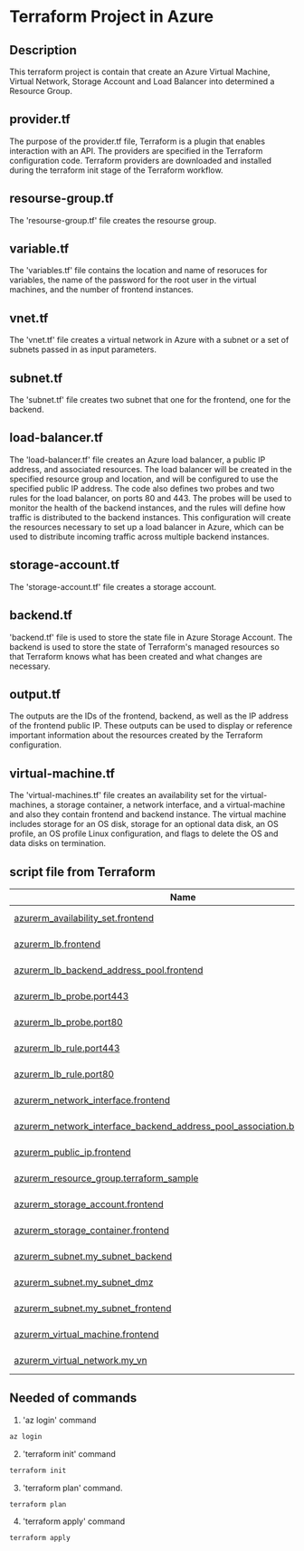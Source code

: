 # Terraform Project in Azure 

## Description



This terraform project is contain that create an Azure Virtual Machine, Virtual Network, Storage Account and Load Balancer into determined a Resource Group. 


## provider.tf
The purpose of the provider.tf file, Terraform is a plugin that enables interaction with an API. The providers are specified in the Terraform configuration code. Terraform providers are downloaded and installed during the terraform init stage of the Terraform workflow. 

## resourse-group.tf
The 'resourse-group.tf' file creates the resourse group. 

## variable.tf 
The 'variables.tf' file contains the location and name of resoruces for variables, the name of the password for the root user in the virtual machines, and the number of frontend instances.

## vnet.tf
The 'vnet.tf' file creates a virtual network  in Azure with a subnet or a set of subnets passed in as input parameters.

## subnet.tf
The 'subnet.tf' file creates two subnet that one for the frontend, one for the backend.

## load-balancer.tf
The 'load-balancer.tf' file creates an Azure load balancer, a public IP address, and associated resources. The load balancer will be created in the specified resource group and location, and will be configured to use the specified public IP address. The code also defines two probes and two rules for the load balancer, on ports 80 and 443. The probes will be used to monitor the health of the backend instances, and the rules will define how traffic is distributed to the backend instances. This configuration will create the resources necessary to set up a load balancer in Azure, which can be used to distribute incoming traffic across multiple backend instances.

## storage-account.tf
The 'storage-account.tf' file creates a storage account.

## backend.tf
'backend.tf' file is used to store the state file in Azure Storage Account. The backend is used to store the state of Terraform's managed resources so that Terraform knows what has been created and what changes are necessary.

## output.tf
The outputs are the IDs of the frontend, backend, as well as the IP address of the frontend public IP. These outputs can be used to display or reference important information about the resources created by the Terraform configuration.

## virtual-machine.tf 
The 'virtual-machines.tf' file creates an availability set for the virtual-machines, a storage container, a network interface, and a virtual-machine and also they contain frontend and backend instance. The virtual machine includes storage for an OS disk, storage for an optional data disk, an OS profile, an OS profile Linux configuration, and flags to delete the OS and data disks on termination. 



## script file from Terraform 


| Name | Type |
|------|------|
| [azurerm_availability_set.frontend](https://registry.terraform.io/providers/hashicorp/azurerm/3.0.0/docs/resources/availability_set) | script resource |
| [azurerm_lb.frontend](https://registry.terraform.io/providers/hashicorp/azurerm/3.0.0/docs/resources/lb) | script resource |
| [azurerm_lb_backend_address_pool.frontend](https://registry.terraform.io/providers/hashicorp/azurerm/3.0.0/docs/resources/lb_backend_address_pool) | script resource |
| [azurerm_lb_probe.port443](https://registry.terraform.io/providers/hashicorp/azurerm/3.0.0/docs/resources/lb_probe) | script resource |
| [azurerm_lb_probe.port80](https://registry.terraform.io/providers/hashicorp/azurerm/3.0.0/docs/resources/lb_probe) | script resource |
| [azurerm_lb_rule.port443](https://registry.terraform.io/providers/hashicorp/azurerm/3.0.0/docs/resources/lb_rule) | script resource |
| [azurerm_lb_rule.port80](https://registry.terraform.io/providers/hashicorp/azurerm/3.0.0/docs/resources/lb_rule) | script resource |
| [azurerm_network_interface.frontend](https://registry.terraform.io/providers/hashicorp/azurerm/3.0.0/docs/resources/network_interface) | script resource |
| [azurerm_network_interface_backend_address_pool_association.ba_association](https://registry.terraform.io/providers/hashicorp/azurerm/3.0.0/docs/resources/network_interface_backend_address_pool_association) | script resource |
| [azurerm_public_ip.frontend](https://registry.terraform.io/providers/hashicorp/azurerm/3.0.0/docs/resources/public_ip) | script resource |
| [azurerm_resource_group.terraform_sample](https://registry.terraform.io/providers/hashicorp/azurerm/3.0.0/docs/resources/resource_group) | script resource |
| [azurerm_storage_account.frontend](https://registry.terraform.io/providers/hashicorp/azurerm/3.0.0/docs/resources/storage_account) | script resource |
| [azurerm_storage_container.frontend](https://registry.terraform.io/providers/hashicorp/azurerm/3.0.0/docs/resources/storage_container) | script resource |
| [azurerm_subnet.my_subnet_backend](https://registry.terraform.io/providers/hashicorp/azurerm/3.0.0/docs/resources/subnet) | script resource |
| [azurerm_subnet.my_subnet_dmz](https://registry.terraform.io/providers/hashicorp/azurerm/3.0.0/docs/resources/subnet) | script resource |
| [azurerm_subnet.my_subnet_frontend](https://registry.terraform.io/providers/hashicorp/azurerm/3.0.0/docs/resources/subnet) | script resource |
| [azurerm_virtual_machine.frontend](https://registry.terraform.io/providers/hashicorp/azurerm/3.0.0/docs/resources/virtual_machine) | script resource |
| [azurerm_virtual_network.my_vn](https://registry.terraform.io/providers/hashicorp/azurerm/3.0.0/docs/resources/virtual_network) | script resource |


## Needed of commands 
1. 'az login' command
```sh
az login
```
2. 'terraform init' command

```sh
terraform init
```
3. 'terraform plan' command.

```sh
terraform plan
```

4. 'terraform apply' command
```sh
terraform apply
```

 

